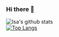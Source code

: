 ### Hi there 👋
![Isa's github stats](https://github-readme-stats.vercel.app/api?username=isama22&show_icons=true&theme=dark)
<br>
[![Top Langs](https://github-readme-stats.vercel.app/api/top-langs/?username=isama22&layout=compact)](https://github.com/isama22/github-readme-stats)
